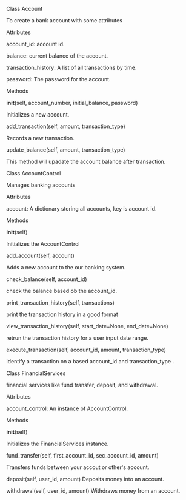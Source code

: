 Class Account

To create a bank account with some attributes 

Attributes

account_id: account id.

balance:  current balance of the account.

transaction_history: A list of all transactions by time.

password: The password for the account.

Methods

__init__(self, account_number, initial_balance, password)

Initializes a new account.

add_transaction(self, amount, transaction_type)

Records a new transaction.


update_balance(self, amount, transaction_type)

This method will upadate the account balance after transaction.


Class AccountControl

Manages banking accounts 

Attributes

account: A dictionary storing all accounts, key is account id.

Methods

__init__(self)

Initializes the AccountControl 
 
add_account(self, account)

Adds a new account to the our banking system.

check_balance(self, account_id)

check the balance based ob the account_id.

print_transaction_history(self, transactions)

print the transaction history in a good format

view_transaction_history(self, start_date=None, end_date=None)

retrun the transaction history for a user input date range.


execute_transaction(self, account_id, amount, transaction_type)

identify a transaction on a based account_id and transaction_type .

Class FinancialServices

financial services like fund transfer, deposit, and withdrawal.

Attributes

account_control: An instance of AccountControl.

Methods

__init__(self)

Initializes the FinancialServices instance.

fund_transfer(self, first_account_id, sec_account_id, amount)

Transfers funds between your accout or other's account.

deposit(self, user_id, amount)
Deposits money into an account.


withdrawal(self, user_id, amount)
Withdraws money from an account.

